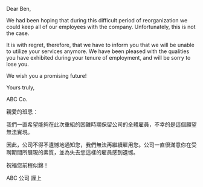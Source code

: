 Dear Ben,

We had been hoping that during this difficult period of reorganization
we could keep all of our employees with the company. Unfortunately, this
is not the case.

It is with regret, therefore, that we have to inform you that we will be
unable to utilize your services anymore. We have been pleased with the
qualities you have exhibited during your tenure of employment, and will
be sorry to lose you.

We wish you a promising future!

Yours truly,

ABC Co.

親愛的班恩：

我們一直希望能夠在此次重組的困難時期保留公司的全體雇員，不幸的是這個願望無法實現。

因此，公司不得不遺憾地通知您，我們無法再繼續雇用您。公司一直很滿意你在受聘期間所展現的素質，並為失去您這樣的雇員感到遺憾。

祝福您前程似錦！

ABC 公司 謹上
